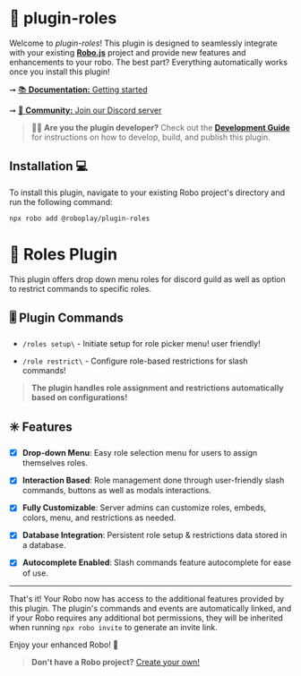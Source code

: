 # 🚀 plugin-roles

Welcome to _plugin-roles_! This plugin is designed to seamlessly integrate with your existing **[Robo.js](https://github.com/Wave-Play/robo)** project and provide new features and enhancements to your robo. The best part? Everything automatically works once you install this plugin!

➞ [📚 **Documentation:** Getting started](https://docs.roboplay.dev/docs/getting-started)

➞ [🚀 **Community:** Join our Discord server](https://roboplay.dev/discord)

> 👩‍💻 **Are you the plugin developer?** Check out the **[Development Guide](DEVELOPMENT.md)** for instructions on how to develop, build, and publish this plugin.

## Installation 💻

To install this plugin, navigate to your existing Robo project's directory and run the following command:

```bash
npx robo add @roboplay/plugin-roles
```

# 👥 Roles Plugin  

This plugin offers drop down menu roles for discord guild as well as option to restrict commands to specific roles.

## 🎚️ Plugin Commands

- `/roles setup\` - Initiate setup for role picker menu! user friendly! 

- `/role restrict\` - Configure role-based restrictions for slash commands!  

> **The plugin handles role assignment and restrictions automatically based on configurations!**

## ✳️ Features  

- [x] **Drop-down Menu**: Easy role selection menu for users to assign themselves roles.

- [x] **Interaction Based**: Role management done through user-friendly slash commands, buttons as well as modals interactions.

- [x] **Fully Customizable**: Server admins can customize roles, embeds, colors, menu, and restrictions as needed.  

- [x] **Database Integration**: Persistent role setup & restrictions data stored in a database.

- [x] **Autocomplete Enabled**: Slash commands feature autocomplete for ease of use.

---

That's it! Your Robo now has access to the additional features provided by this plugin. The plugin's commands and events are automatically linked, and if your Robo requires any additional bot permissions, they will be inherited when running `npx robo invite` to generate an invite link.

Enjoy your enhanced Robo! 🚀

> **Don't have a Robo project?** [Create your own!](https://docs.roboplay.dev/docs/getting-started)
